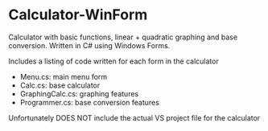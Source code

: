 # Calculator-WinForm
Calculator with basic functions, linear + quadratic graphing and base conversion. Written in C# using Windows Forms.

Includes a listing of code written for each form in the calculator
- Menu.cs: main menu form
- Calc.cs: base calculator
- GraphingCalc.cs: graphing features
- Programmer.cs: base conversion features

Unfortunately DOES NOT include the actual VS project file for the calculator
